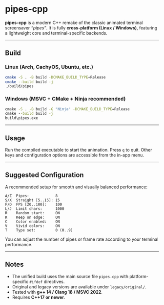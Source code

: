 # pipes-cpp

**pipes-cpp** is a modern C++ remake of the classic animated terminal screensaver *“pipes”*.
It is fully **cross-platform (Linux / Windows)**, featuring a lightweight core and terminal-specific backends.

---

## Build

### Linux (Arch, CachyOS, Ubuntu, etc.)

```bash
cmake -S . -B build -DCMAKE_BUILD_TYPE=Release
cmake --build build -j
./build/pipes
```

### Windows (MSVC + CMake + Ninja recommended)

```bat
cmake -S . -B build -G "Ninja" -DCMAKE_BUILD_TYPE=Release
cmake --build build -j
build\pipes.exe
```

---

## Usage

Run the compiled executable to start the animation.
Press `q` to quit.
Other keys and configuration options are accessible from the in-app menu.

---

## Suggested Configuration

A recommended setup for smooth and visually balanced performance:

```
A/Z  Pipes:            8
S/X  Straight [5..15]: 15
F/D  FPS [20..100]:    100
L/J  Limit chars:      1000
R    Random start:     ON
K    Keep on edge:     ON
C    Color enabled:    ON
V    Vivid colors:     ON
T    Type set:         0 (0..9)
```

You can adjust the number of pipes or frame rate according to your terminal performance.

---

## Notes

* The unified build uses the main source file `pipes.cpp` with platform-specific `#ifdef` directives.
* Original and legacy versions are available under `legacy/original/`.
* Tested with **g++ 14 / Clang 18 / MSVC 2022**.
* Requires **C++17 or newer**.
